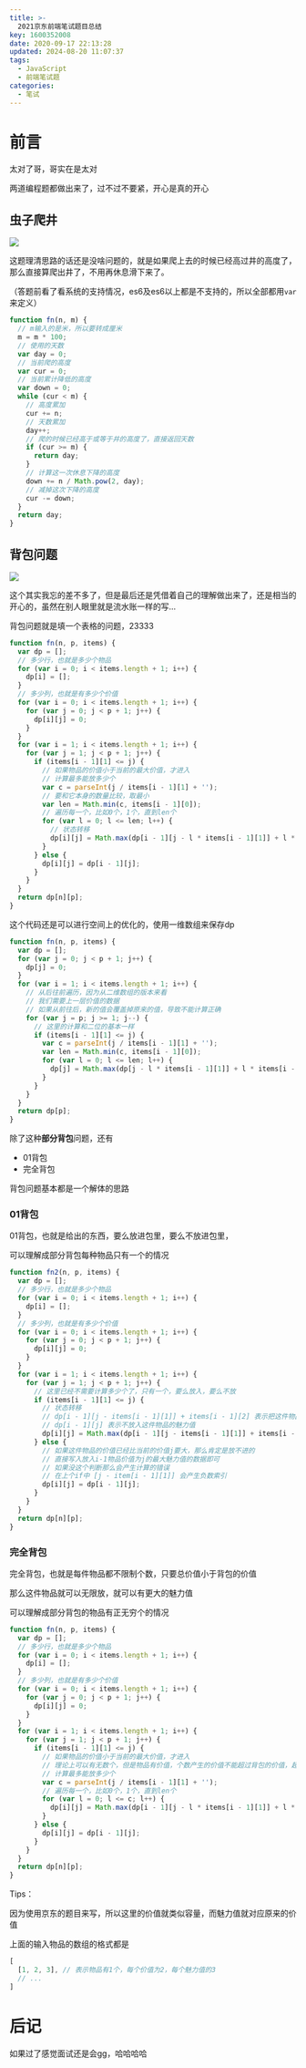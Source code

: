 ```yaml
---
title: >-
  2021京东前端笔试题目总结
key: 1600352008
date: 2020-09-17 22:13:28
updated: 2024-08-20 11:07:37
tags:
  - JavaScript
  - 前端笔试题
categories:
  - 笔试
---
```




# 前言

太对了哥，哥实在是太对

两道编程题都做出来了，过不过不要紧，开心是真的开心

<!-- more -->

## 虫子爬井

![](https://s1.ax1x.com/2020/09/17/wftFzT.png)

这题理清思路的话还是没啥问题的，就是如果爬上去的时候已经高过井的高度了，那么直接算爬出井了，不用再休息滑下来了。

（答题前看了看系统的支持情况，es6及es6以上都是不支持的，所以全部都用`var`来定义）

```javascript
function fn(n, m) {
  // m输入的是米，所以要转成厘米
  m = m * 100;
  // 使用的天数
  var day = 0;
  // 当前爬的高度
  var cur = 0;
  // 当前累计降低的高度
  var down = 0;
  while (cur < m) {
    // 高度累加
    cur += n;
    // 天数累加
    day++;
    // 爬的时候已经高于或等于井的高度了，直接返回天数
    if (cur >= m) {
      return day;
    }
    // 计算这一次休息下降的高度
    down += n / Math.pow(2, day);
    // 减掉这次下降的高度
    cur -= down;
  }
  return day;
}
```

## 背包问题

![](https://s1.ax1x.com/2020/09/17/wfNV9P.png)

这个其实我忘的差不多了，但是最后还是凭借着自己的理解做出来了，还是相当的开心的，虽然在别人眼里就是流水账一样的写...

背包问题就是填一个表格的问题，23333

```javascript
function fn(n, p, items) {
  var dp = [];
  // 多少行，也就是多少个物品
  for (var i = 0; i < items.length + 1; i++) {
    dp[i] = [];
  }
  // 多少列，也就是有多少个价值
  for (var i = 0; i < items.length + 1; i++) {
    for (var j = 0; j < p + 1; j++) {
      dp[i][j] = 0;
    }
  }
  for (var i = 1; i < items.length + 1; i++) {
    for (var j = 1; j < p + 1; j++) {
      if (items[i - 1][1] <= j) {
        // 如果物品的价值小于当前的最大价值，才进入
        // 计算最多能放多少个
        var c = parseInt(j / items[i - 1][1] + '');
        // 要和它本身的数量比较，取最小
        var len = Math.min(c, items[i - 1][0]);
        // 遍历每一个，比如0个，1个，直到len个
        for (var l = 0; l <= len; l++) {
          // 状态转移
          dp[i][j] = Math.max(dp[i - 1][j - l * items[i - 1][1]] + l * items[i - 1][2], dp[i][j]);
        }
      } else {
        dp[i][j] = dp[i - 1][j];
      }
    }
  }
  return dp[n][p];
}
```

这个代码还是可以进行空间上的优化的，使用一维数组来保存dp

```javascript
function fn(n, p, items) {
  var dp = [];
  for (var j = 0; j < p + 1; j++) {
    dp[j] = 0;
  }
  for (var i = 1; i < items.length + 1; i++) {
    // 从后往前遍历，因为从二维数组的版本来看
    // 我们需要上一层价值的数据
    // 如果从前往后，新的值会覆盖掉原来的值，导致不能计算正确
    for (var j = p; j >= 1; j--) {
      // 这里的计算和二位的基本一样
      if (items[i - 1][1] <= j) {
        var c = parseInt(j / items[i - 1][1] + '');
        var len = Math.min(c, items[i - 1][0]);
        for (var l = 0; l <= len; l++) {
          dp[j] = Math.max(dp[j - l * items[i - 1][1]] + l * items[i - 1][2], dp[j]);
        }
      }
    }
  }
  return dp[p];
}
```

除了这种**部分背包**问题，还有

- 01背包
- 完全背包

背包问题基本都是一个解体的思路

### 01背包

01背包，也就是给出的东西，要么放进包里，要么不放进包里，

可以理解成部分背包每种物品只有一个的情况

```javascript
function fn2(n, p, items) {
  var dp = [];
  // 多少行，也就是多少个物品
  for (var i = 0; i < items.length + 1; i++) {
    dp[i] = [];
  }
  // 多少列，也就是有多少个价值
  for (var i = 0; i < items.length + 1; i++) {
    for (var j = 0; j < p + 1; j++) {
      dp[i][j] = 0;
    }
  }
  for (var i = 1; i < items.length + 1; i++) {
    for (var j = 1; j < p + 1; j++) {
      // 这里已经不需要计算多少个了，只有一个，要么放入，要么不放
      if (items[i - 1][1] <= j) {
        // 状态转移
        // dp[i - 1][j - items[i - 1][1]] + items[i - 1][2] 表示把这件物品放入的魅力值
        // dp[i - 1][j] 表示不放入这件物品的魅力值
        dp[i][j] = Math.max(dp[i - 1][j - items[i - 1][1]] + items[i - 1][2], dp[i - 1][j]);
      } else {
        // 如果这件物品的价值已经比当前的价值j要大，那么肯定是放不进的
        // 直接写入放入i-1物品价值为j的最大魅力值的数据即可
        // 如果没这个判断那么会产生计算的错误
        // 在上个if中 [j - item[i - 1][1]] 会产生负数索引
        dp[i][j] = dp[i - 1][j];
      }
    }
  }
  return dp[n][p];
}
```

### 完全背包

完全背包，也就是每件物品都不限制个数，只要总价值小于背包的价值

那么这件物品就可以无限放，就可以有更大的魅力值

可以理解成部分背包的物品有正无穷个的情况

```javascript
function fn(n, p, items) {
  var dp = [];
  // 多少行，也就是多少个物品
  for (var i = 0; i < items.length + 1; i++) {
    dp[i] = [];
  }
  // 多少列，也就是有多少个价值
  for (var i = 0; i < items.length + 1; i++) {
    for (var j = 0; j < p + 1; j++) {
      dp[i][j] = 0;
    }
  }
  for (var i = 1; i < items.length + 1; i++) {
    for (var j = 1; j < p + 1; j++) {
      if (items[i - 1][1] <= j) {
        // 如果物品的价值小于当前的最大价值，才进入
        // 理论上可以有无数个，但是物品有价值，个数产生的价值不能超过背包的价值，超过了没有意义
        // 计算最多能放多少个
        var c = parseInt(j / items[i - 1][1] + '');
        // 遍历每一个，比如0个，1个，直到len个
        for (var l = 0; l <= c; l++) {
          dp[i][j] = Math.max(dp[i - 1][j - l * items[i - 1][1]] + l * items[i - 1][2], dp[i][j]);
        }
      } else {
        dp[i][j] = dp[i - 1][j];
      }
    }
  }
  return dp[n][p];
}
```

Tips：

因为使用京东的题目来写，所以这里的价值就类似容量，而魅力值就对应原来的价值

上面的输入物品的数组的格式都是
```javascript
[
  [1, 2, 3], // 表示物品有1个，每个价值为2，每个魅力值的3
  // ... 
]
```

# 后记

如果过了感觉面试还是会gg，哈哈哈哈